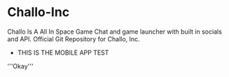 # Challo-Inc
Challo Is A All In Space Game Chat and game launcher with built in socials and API. Official Git Repository for Challo, Inc.

- THIS IS THE MOBILE APP TEST

'''Okay'''
